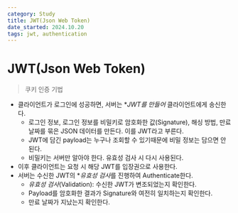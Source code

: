 ```yaml
---
category: Study
title: JWT(Json Web Token)
date_started: 2024.10.20
tags: jwt, authentication
---
```


# JWT(Json Web Token)

> 쿠키 인증 기법

- 클라이언트가 로그인에 성공하면, 서버는 \*_JWT를 만들어_ 클라이언트에게 송신한다.
  - 로그인 정보, 로그인 정보를 비밀키로 암호화한 값(Signature), 해싱 방법, 만료 날짜를 묶은 JSON 데이터를 만든다. 이를 JWT라고 부른다.
  - JWT에 담긴 payload는 누구나 조회할 수 있기때문에 비밀 정보는 담으면 안된다.
  - 비밀키는 서버만 알아야 한다. 유효성 검사 시 다시 사용된다.
- 이후 클라이언트는 요청 시 해당 JWT를 입장권으로 사용한다.
- 서버는 수신한 JWT의 \**유효성 검사*를 진행하여 Authenticate한다.
  - _유효성 검사_(Validation): 수신한 JWT가 변조되었는지 확인한다.
  - Payload를 암호화한 결과가 Signature와 여전히 일치하는지 확인한다.
  - 만료 날짜가 지났는지 확인한다.
